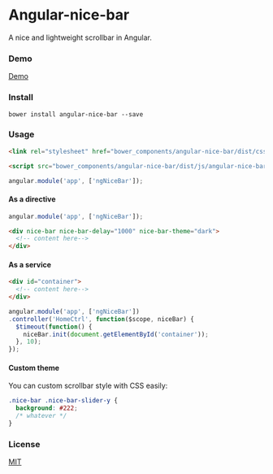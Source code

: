 # Angular-nice-bar
A nice and lightweight scrollbar in Angular.


### Demo

[Demo](http://forsigner.com/nice-bar)

### Install

```
bower install angular-nice-bar --save
```
### Usage

``` html
<link rel="stylesheet" href="bower_components/angular-nice-bar/dist/css/angular-nice-bar.css" />

<script src="bower_components/angular-nice-bar/dist/js/angular-nice-bar.js"></script>

```

```js
angular.module('app', ['ngNiceBar']);
```

#### As a directive

```js
angular.module('app', ['ngNiceBar']);
```

```html
<div nice-bar nice-bar-delay="1000" nice-bar-theme="dark">
  <!-- content here-->
</div>
```

#### As a service

``` html
<div id="container">
  <!-- content here-->
</div>
```

```js
angular.module('app', ['ngNiceBar'])
.controller('HomeCtrl', function($scope, niceBar) {
  $timeout(function() {
    niceBar.init(document.getElementById('container'));
  }, 10);
});
```

#### Custom theme

You can custom scrollbar style with CSS easily:

``` CSS
.nice-bar .nice-bar-slider-y {
  background: #222;
  /* whatever */
}
```

### License

  [MIT](LICENSE)
